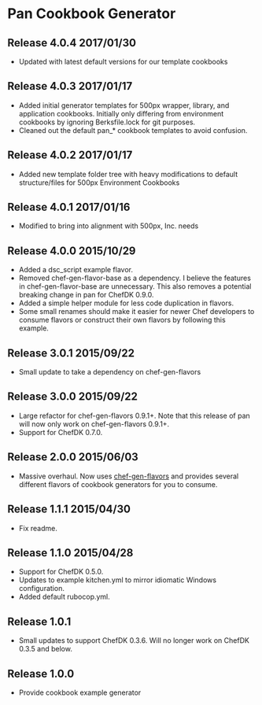 # Pan Cookbook Generator

## Release 4.0.4 2017/01/30

* Updated with latest default versions for our template cookbooks

## Release 4.0.3 2017/01/17

* Added initial generator templates for 500px wrapper, library, and application cookbooks.  Initially only differing from environment cookbooks by ignoring Berksfile.lock for git purposes.
* Cleaned out the default pan_* cookbook templates to avoid confusion.

## Release 4.0.2 2017/01/17

* Added new template folder tree with heavy modifications to default structure/files for 500px Environment Cookbooks

## Release 4.0.1 2017/01/16

* Modified to bring into alignment with 500px, Inc. needs

## Release 4.0.0 2015/10/29

* Added a dsc_script example flavor.
* Removed chef-gen-flavor-base as a dependency. I believe the features in chef-gen-flavor-base are unnecessary. This also removes a potential breaking change in pan for ChefDK 0.9.0.
* Added a simple helper module for less code duplication in flavors.
* Some small renames should make it easier for newer Chef developers to consume flavors or construct their own flavors by following this example.

## Release 3.0.1 2015/09/22

* Small update to take a dependency on chef-gen-flavors

## Release 3.0.0 2015/09/22

* Large refactor for chef-gen-flavors 0.9.1+. Note that this release of pan will now only work on chef-gen-flavors 0.9.1+.
* Support for ChefDK 0.7.0.

## Release 2.0.0 2015/06/03

* Massive overhaul. Now uses [chef-gen-flavors](https://rubygems.org/gems/chef-gen-flavors) and provides several different flavors of cookbook generators for you to consume.

## Release 1.1.1 2015/04/30

* Fix readme.

## Release 1.1.0 2015/04/28

* Support for ChefDK 0.5.0.
* Updates to example kitchen.yml to mirror idiomatic Windows configuration.
* Added default rubocop.yml.

## Release 1.0.1

* Small updates to support ChefDK 0.3.6. Will no longer work on ChefDK 0.3.5 and below.

## Release 1.0.0

* Provide cookbook example generator
